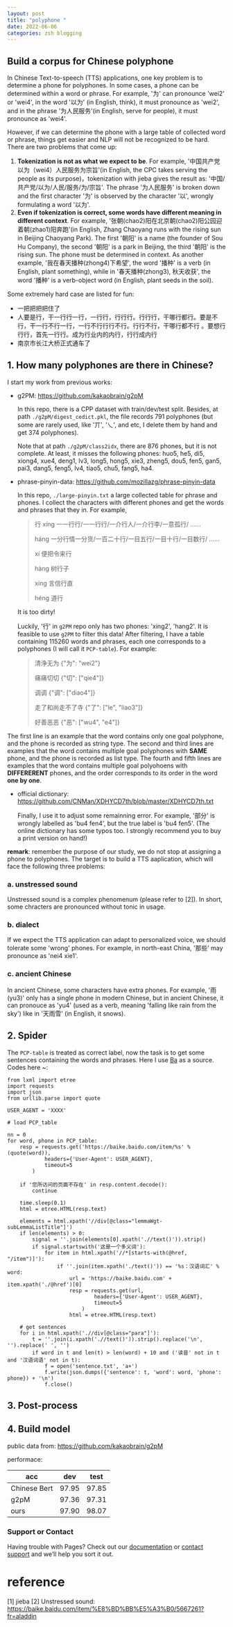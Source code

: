 ```yaml
---
layout: post
title: "polyphone "
date: 2022-06-06
categories: zsh blogging
---
```


## Build a corpus for Chinese polyphone 

In Chinese Text-to-speech (TTS) applications, one key problem is to determine a phone for polyphones. In some cases, a phone can be determined within a word or phrase. For example, '为' can pronounce 'wei2' or 'wei4', in the word '以为' (in English, think), it must pronounce as 'wei2', and in the phrase '为人民服务'(in English, serve for people), it must pronounce as 'wei4'.

However, if we can determine the phone with a large table of collected word or phrase, things get easier and NLP will not be recognized to be hard. There are two problems that come up:

1. **Tokenization is not as what we expect to be**. For example, '中国共产党以为（wei4）人民服务为宗旨'(in English, the CPC takes serving the people as its purpose)，tokenization with jieba gives the result as: '中国/共产党/以为/人民/服务/为/宗旨'. The phrase '为人民服务' is broken down and the first character '为' is observed by the character '以', wrongly formulating a word '以为'.
2. **Even if tokenization is correct, some words have different meaning in different context**. For example, '张朝(chao2)阳在北京朝(chao2)阳公园迎着朝(zhao1)阳奔跑'(in English, Zhang Chaoyang runs with the rising sun in Beijing Chaoyang Park). The first '朝阳' is a name (the founder of Sou Hu Company), the second '朝阳' is a park in Beijing, the third '朝阳' is the rising sun. The phone must be determined in context. As another example, '我在春天播种(zhong4)下希望', the word '播种' is a verb (in English, plant something), while in '春天播种(zhong3), 秋天收获', the word '播种' is a verb-object word (in English, plant seeds in the soil).

Some extremely hard case are listed for fun:

- 一把把把把住了
- 人要是行，干一行行一行，一行行，行行行。行行行，干哪行都行。要是不行，干一行不行一行，一行不行行行不行。行行不行，干哪行都不行 。要想行行行，首先一行行。成为行业内的内行，行行成内行
- 南京市长江大桥正式通车了


## 1. How many polyphones are there in Chinese?

I start my work from previous works:

- g2PM: https://github.com/kakaobrain/g2pM

  In this repo, there is a CPP dataset with train/dev/test split. Besides, at path `./g2pM/digest_cedict.pkl`, the file records 791 polyphones (but some are rarely used, like '丌', '乀', and etc, I delete them by hand and get 374 polyphones). 
  
  Note that at path `./g2pM/class2idx`, there are 876 phones, but it is not complete. At least, it misses the following phones: huo5, he5, di5, xiong4, xue4, deng1, lv3, long5, hong5, xie3, zheng5, dou5, fen5, gan5, pai3, dang5, feng5, lv4, tiao5, chu5, fang5, ha4.
  
- phrase-pinyin-data: https://github.com/mozillazg/phrase-pinyin-data

  In this repo, `./large-pinyin.txt` a large collected table for phrase and phones. I collect the characters with different phones and get the words and phrases that they in. For example, 
  
  > 行 xíng	一一行行/一一行行/一介行人/一介行李/一意孤行/ ……
  > 
	>   háng	一分行情一分货/一百二十行/一目五行/一目十行/一目数行/ ……
	>   
	>   xí	便把令来行
	>   
	>   hàng	树行子
	>   
	>   xing	言信行直
	>   
	>   héng	道行

  It is too dirty! 
  
  Luckily, '行' in `g2PM` repo only has two phones: 'xing2', 'hang2'. It is feasible to use `g2PM` to filter this data! After filtering, I have a table containing 115260 words and phrases, each one corresponds to a polyphones (I will call it `PCP-table`). For example:
  
  > 清浄无为	{"为": "wei2"}
  > 
  > 痛痛切切	{"切": \["qie4"\]}
  > 
  > 调调	{"调": \["diao4"\]}
  > 
  > 走了和尚走不了寺	{"了": \["le", "liao3"\]}
  > 
  > 好善恶恶	{"恶": \["wu4", "e4"\]}

The first line is an example that the word contains only one goal polyphone, and the phone is recorded as string type. The second and third lines are examples that the word contains multiple goal polyphones with **SAME** phone, and the phone is recorded as list type. The fourth and fifth lines are examples that the word contains multiple goal polyohoens with **DIFFERERENT** phones, and the order corresponds to its order in the word **one by one**.
  
- official dictionary: https://github.com/CNMan/XDHYCD7th/blob/master/XDHYCD7th.txt

  Finally, I use it to adjust some remainning error. For example, '部分' is wrongly labelled as 'bu4 fen4', but the true label is 'bu4 fen5'. (The online dictionary has some typos too. I strongly recommend you to buy a print version on hand!)
  
**remark**: remember the purpose of our study, we do not stop at assigning a phone to polyphones. The target is to build a TTS aaplication, which will face the following three problems:

### a. unstressed sound
Unstressed sound is a complex phenomenum (please refer to [2]). In short, some chracters are pronounced without tonic in usage.

### b. dialect
If we expect the TTS application can adapt to personalized voice, we should tolerate some 'wrong' phones. For example, in north-east China, '那些' may pronounce as 'nei4 xie1'.

### c. ancient Chinese
In ancient Chinese, some characters have extra phones. For example, '雨(yu3)' only has a single phone in modern Chinese, but in ancient Chinese, it can pronouce as 'yu4' (used as a verb, meaning 'falling like rain from the sky') like in '天雨雪' (in English, it snows).

## 2. Spider

  The `PCP-table` is treated as correct label, now the task is to get some sentences containing the words and phrases. Here I use [Ba](https://baike.baidu.com/) as a source. Codes here ~:
  
```python3
from lxml import etree
import requests
import json
from urllib.parse import quote

USER_AGENT = 'XXXX'

# load PCP_table

nn = 0
for word, phone in PCP_table:
    resp = requests.get('https://baike.baidu.com/item/%s' % (quote(word)),
            headers={'User-Agent': USER_AGENT},
            timeout=5
        )

    if '您所访问的页面不存在' in resp.content.decode():
        continue

    time.sleep(0.1)
    html = etree.HTML(resp.text)

    elements = html.xpath('//div[@class="lemmaWgt-subLemmaListTitle"]')
    if len(elements) > 0:
        signal = ''.join(elements[0].xpath('.//text()')).strip()
        if signal.startswith('这是一个多义词'):
            for item in html.xpath('//*[starts-with(@href, "/item")]'):
                if ''.join(item.xpath('./text()')) == '%s：汉语词汇' % word:
                    url = 'https://baike.baidu.com' + item.xpath('./@href')[0]
                    resp = requests.get(url,
                            headers={'User-Agent': USER_AGENT},
                            timeout=5
                        )
                    html = etree.HTML(resp.text)

    # get sentences
    for i in html.xpath('.//div[@class="para"]'):
        t = ''.join(i.xpath('.//text()')).strip().replace('\n', '').replace(' ', '')
        if word in t and len(t) > len(word) + 10 and ('读音' not in t and '汉语词语' not in t):
            f = open('sentence.txt', 'a+')
            f.write(json.dumps({'sentence': t, 'word': word, 'phone': phone}) + '\n')
            f.close()
```

## 3. Post-process

## 4. Build model

public data from:
  https://github.com/kakaobrain/g2pM

performace:

|  acc   |  dev    | test  |
|  ----  | ----    | ----  |
| Chinese Bert	| 97.95 | 97.85 |
| g2pM   | 97.36	| 97.31 |
| ours   | 97.90  | 98.07 |

### Support or Contact

Having trouble with Pages? Check out our [documentation](https://docs.github.com/categories/github-pages-basics/) or [contact support](https://support.github.com/contact) and we’ll help you sort it out.


# reference
[1] jieba
[2] Unstressed sound: https://baike.baidu.com/item/%E8%BD%BB%E5%A3%B0/5667261?fr=aladdin
